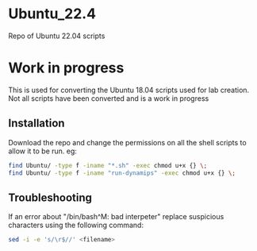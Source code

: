 # Ubuntu_22.4
Repo of Ubuntu 22.04 scripts

# Work in progress
This is used for converting the Ubuntu 18.04 scripts used for lab creation. Not all scripts have been converted and is a work in progress

## Installation
Download the repo and change the permissions on all the shell scripts to allow it to be run. eg:
``` bash
find Ubuntu/ -type f -iname "*.sh" -exec chmod u+x {} \;
find Ubuntu/ -type f -iname "run-dynamips" -exec chmod u+x {} \;
```
## Troubleshooting
If an error about "/bin/bash^M: bad interpeter" replace suspicious characters using the following command:
```bash
sed -i -e 's/\r$//' <filename>
```

